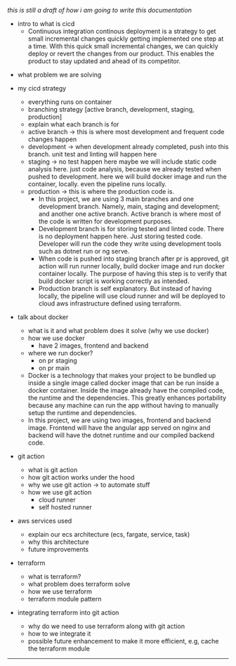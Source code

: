 *this is still a draft of how i am going to write this documentation*

* intro to what is cicd
  * Continuous integration continous deployment is a strategy to get small incremental changes quickly getting implemented one step at a time. With this quick small incremental changes, we can quickly deploy or revert the changes from our product. This enables the product to stay updated and ahead of its competitor.

- what problem we are solving

* my cicd strategy

  * everything runs on container
  * branching strategy [active branch, development, staging, production]
  * explain what each branch is for
  * active branch -> this is where most development and frequent code changes happen
  * development -> when development already completed, push into this branch. unit test and linting will happen here
  * staging -> no test happen here maybe we will include static code analysis here. just code analysis, because we already tested when pushed to development. here we will build docker image and run the container, locally. even the pipeline runs locally.
  * production -> this is where the production code is.
    * In this project, we are using 3 main branches and one development branch. Namely, main, staging and development; and another one active branch. Active branch is where most of the code is written for development purposes.
    * Development branch is for storing tested and linted code. There is no deployment happen here. Just storing tested code. Developer will run the code they write using development tools such as dotnet run or ng serve.
    * When code is pushed into staging branch after pr is approved, git action will run runner locally, build docker image and run docker container locally. The purpose of having this step is to verify that build docker script is working correctly as intended.
    * Production branch is self explanatory. But instead of having locally, the pipeline will use cloud runner and will be deployed to cloud aws infrastructure defined using terraform.
* talk about docker

  * what is it and what problem does it solve (why we use docker)
  * how we use docker
    * have 2 images, frontend and backend
  * where we run docker?
    * on pr staging
    * on pr main
  * Docker is a technology that makes your project to be bundled up inside a single image called docker image that can be run inside a docker container. Inside the image already have the compiled code, the runtime and the dependencies. This greatly enhances portability because any machine can run the app without having to manually setup the runtime and dependencies. 
  * In this project, we are using two images, frontend and backend image. Frontend will have the angular app served on nginx and backend will have the dotnet runtime and our compiled backend code. 
* git action

  * what is git action
  * how git action works under the hood
  * why we use git action -> to automate stuff
  * how we use git action
    * cloud runner
    * self hosted runner
* aws services used

  * explain our ecs architecture (ecs, fargate, service, task)
  * why this architecture
  * future improvements
* terraform

  * what is terraform?
  * what problem does terraform solve
  * how we use terraform
  * terraform module pattern
* integrating terraform into git action

  * why do we need to use terraform along with git action
  * how to we integrate it
  * possible future enhancement to make it more efficient, e.g, cache the terraform module

---
